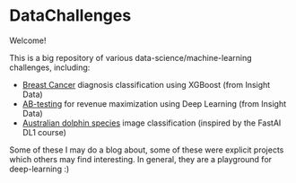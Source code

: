 # DataChallenges

Welcome!

This is a big repository of various data-science/machine-learning challenges, including:
+ [Breast Cancer](https://github.com/faraway1nspace/DataChallenges/tree/master/InsightData_Challenges/BreastCancer) diagnosis classification using XGBoost (from Insight Data)
+ [AB-testing](https://github.com/faraway1nspace/DataChallenges/blob/master/InsightData_Challenges/AB_testing/Robert_Rankin_DC2.ipynb) for revenue maximization using Deep Learning (from Insight Data)
+ [Australian dolphin species](https://github.com/faraway1nspace/DataChallenges/tree/master/FastAi_Challenges/Dolphin_Classifier) image classification (inspired by the FastAI DL1 course)

Some of these I may do a blog about, some of these were explicit projects which others may find interesting.
In general, they are a playground for deep-learning :)


